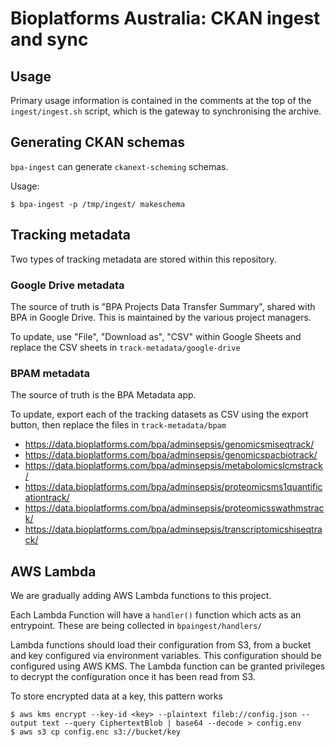 # Bioplatforms Australia: CKAN ingest and sync

## Usage

Primary usage information is contained in the comments at the
top of the ```ingest/ingest.sh``` script, which is the gateway
to synchronising the archive.

## Generating CKAN schemas

`bpa-ingest` can generate `ckanext-scheming` schemas.

Usage:

```
$ bpa-ingest -p /tmp/ingest/ makeschema
```

## Tracking metadata

Two types of tracking metadata are stored within this repository.

### Google Drive metadata

The source of truth is "BPA Projects Data Transfer Summary", shared
with BPA in Google Drive. This is maintained by the various project
managers.

To update, use "File", "Download as", "CSV" within Google Sheets 
and replace the CSV sheets in `track-metadata/google-drive`

### BPAM metadata

The source of truth is the BPA Metadata app.

To update, export each of the tracking datasets as CSV using the
export button, then replace the files in `track-metadata/bpam`

 - https://data.bioplatforms.com/bpa/adminsepsis/genomicsmiseqtrack/
 - https://data.bioplatforms.com/bpa/adminsepsis/genomicspacbiotrack/
 - https://data.bioplatforms.com/bpa/adminsepsis/metabolomicslcmstrack/
 - https://data.bioplatforms.com/bpa/adminsepsis/proteomicsms1quantificationtrack/
 - https://data.bioplatforms.com/bpa/adminsepsis/proteomicsswathmstrack/
 - https://data.bioplatforms.com/bpa/adminsepsis/transcriptomicshiseqtrack/

## AWS Lambda

We are gradually adding AWS Lambda functions to this project.

Each Lambda Function will have a `handler()` function which acts as an
entrypoint. These are being collected in `bpaingest/handlers/`

Lambda functions should load their configuration from S3, from a bucket and 
key configured via environment variables. This configuration should be configured
using AWS KMS. The Lambda function can be granted privileges to decrypt the
configuration once it has been read from S3.

To store encrypted data at a key, this pattern works

    $ aws kms encrypt --key-id <key> --plaintext fileb://config.json --output text --query CiphertextBlob | base64 --decode > config.env
    $ aws s3 cp config.enc s3://bucket/key


